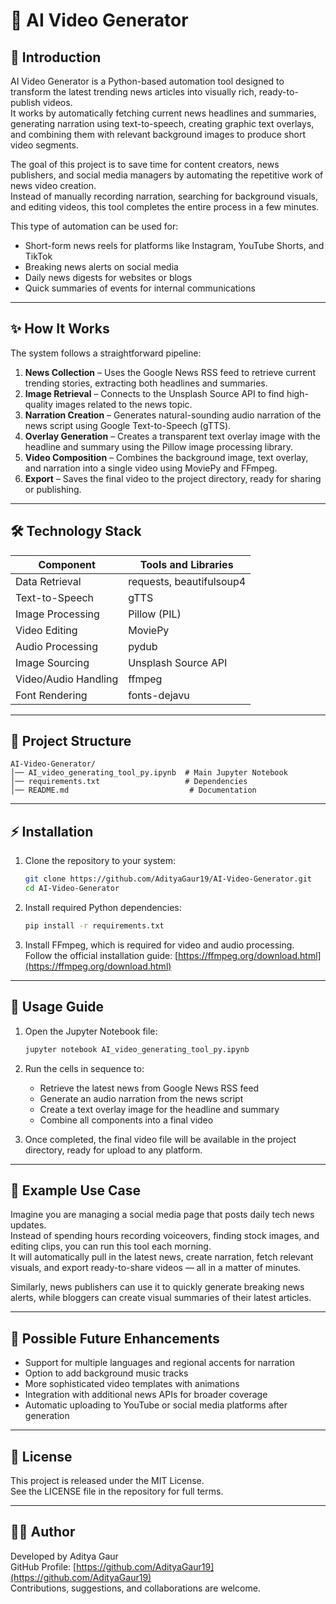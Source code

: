# 📰 AI Video Generator

## 📖 Introduction
AI Video Generator is a Python-based automation tool designed to transform the latest trending news articles into visually rich, ready-to-publish videos.  
It works by automatically fetching current news headlines and summaries, generating narration using text-to-speech, creating graphic text overlays, and combining them with relevant background images to produce short video segments.  

The goal of this project is to save time for content creators, news publishers, and social media managers by automating the repetitive work of news video creation.  
Instead of manually recording narration, searching for background visuals, and editing videos, this tool completes the entire process in a few minutes.

This type of automation can be used for:
- Short-form news reels for platforms like Instagram, YouTube Shorts, and TikTok
- Breaking news alerts on social media
- Daily news digests for websites or blogs
- Quick summaries of events for internal communications

---

## ✨ How It Works
The system follows a straightforward pipeline:

1. **News Collection** – Uses the Google News RSS feed to retrieve current trending stories, extracting both headlines and summaries.
2. **Image Retrieval** – Connects to the Unsplash Source API to find high-quality images related to the news topic.
3. **Narration Creation** – Generates natural-sounding audio narration of the news script using Google Text-to-Speech (gTTS).
4. **Overlay Generation** – Creates a transparent text overlay image with the headline and summary using the Pillow image processing library.
5. **Video Composition** – Combines the background image, text overlay, and narration into a single video using MoviePy and FFmpeg.
6. **Export** – Saves the final video to the project directory, ready for sharing or publishing.

---

## 🛠️ Technology Stack

| Component              | Tools and Libraries |
|------------------------|---------------------|
| Data Retrieval         | requests, beautifulsoup4 |
| Text-to-Speech         | gTTS |
| Image Processing       | Pillow (PIL) |
| Video Editing          | MoviePy |
| Audio Processing       | pydub |
| Image Sourcing         | Unsplash Source API |
| Video/Audio Handling   | ffmpeg |
| Font Rendering         | fonts-dejavu |

---

## 📂 Project Structure
```
AI-Video-Generator/
│── AI_video_generating_tool_py.ipynb  # Main Jupyter Notebook
│── requirements.txt                   # Dependencies
│── README.md                           # Documentation
```

---

## ⚡ Installation

1. Clone the repository to your system:
   ```bash
   git clone https://github.com/AdityaGaur19/AI-Video-Generator.git
   cd AI-Video-Generator
   ```

2. Install required Python dependencies:
   ```bash
   pip install -r requirements.txt
   ```

3. Install FFmpeg, which is required for video and audio processing.  
   Follow the official installation guide: [https://ffmpeg.org/download.html](https://ffmpeg.org/download.html)

---

## 🚀 Usage Guide

1. Open the Jupyter Notebook file:
   ```bash
   jupyter notebook AI_video_generating_tool_py.ipynb
   ```

2. Run the cells in sequence to:
   - Retrieve the latest news from Google News RSS feed
   - Generate an audio narration from the news script
   - Create a text overlay image for the headline and summary
   - Combine all components into a final video

3. Once completed, the final video file will be available in the project directory, ready for upload to any platform.

---

## 📌 Example Use Case
Imagine you are managing a social media page that posts daily tech news updates.  
Instead of spending hours recording voiceovers, finding stock images, and editing clips, you can run this tool each morning.  
It will automatically pull in the latest news, create narration, fetch relevant visuals, and export ready-to-share videos — all in a matter of minutes.  

Similarly, news publishers can use it to quickly generate breaking news alerts, while bloggers can create visual summaries of their latest articles.

---

## 🔮 Possible Future Enhancements
- Support for multiple languages and regional accents for narration
- Option to add background music tracks
- More sophisticated video templates with animations
- Integration with additional news APIs for broader coverage
- Automatic uploading to YouTube or social media platforms after generation

---

## 📜 License
This project is released under the MIT License.  
See the LICENSE file in the repository for full terms.

---

## 👨‍💻 Author
Developed by Aditya Gaur  
GitHub Profile: [https://github.com/AdityaGaur19](https://github.com/AdityaGaur19)  
Contributions, suggestions, and collaborations are welcome.
